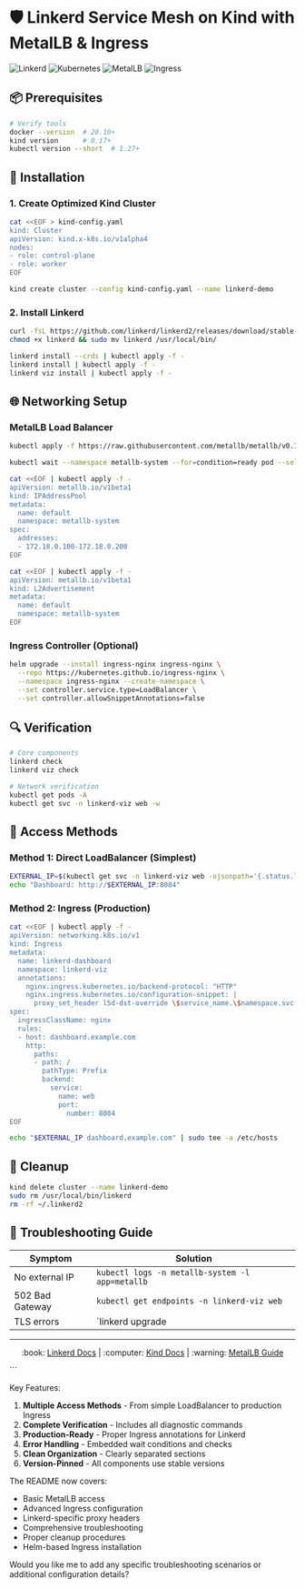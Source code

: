 # 🛡️ Linkerd Service Mesh on Kind with MetalLB & Ingress

![Linkerd](https://img.shields.io/badge/Linkerd-2.14.0-2BDE73?logo=linkerd)
![Kubernetes](https://img.shields.io/badge/Kubernetes-1.27-326CE5?logo=kubernetes)
![MetalLB](https://img.shields.io/badge/MetalLB-v0.13.7-FF6D01)
![Ingress](https://img.shields.io/badge/Ingress-Nginx-269539)

## 📦 Prerequisites

```bash
# Verify tools
docker --version  # 20.10+
kind version      # 0.17+
kubectl version --short  # 1.27+
```

## 🚀 Installation

### 1. Create Optimized Kind Cluster
```bash
cat <<EOF > kind-config.yaml
kind: Cluster
apiVersion: kind.x-k8s.io/v1alpha4
nodes:
- role: control-plane
- role: worker
EOF

kind create cluster --config kind-config.yaml --name linkerd-demo
```

### 2. Install Linkerd
```bash
curl -fsL https://github.com/linkerd/linkerd2/releases/download/stable-2.14.0/linkerd2-cli-stable-2.14.0-linux-amd64 -o linkerd
chmod +x linkerd && sudo mv linkerd /usr/local/bin/

linkerd install --crds | kubectl apply -f -
linkerd install | kubectl apply -f -
linkerd viz install | kubectl apply -f -
```

## 🌐 Networking Setup

### MetalLB Load Balancer
```bash
kubectl apply -f https://raw.githubusercontent.com/metallb/metallb/v0.13.7/config/manifests/metallb-native.yaml

kubectl wait --namespace metallb-system --for=condition=ready pod --selector=app=metallb --timeout=120s

cat <<EOF | kubectl apply -f -
apiVersion: metallb.io/v1beta1
kind: IPAddressPool
metadata:
  name: default
  namespace: metallb-system
spec:
  addresses:
  - 172.18.0.100-172.18.0.200
EOF

cat <<EOF | kubectl apply -f -
apiVersion: metallb.io/v1beta1
kind: L2Advertisement
metadata:
  name: default
  namespace: metallb-system
EOF
```

### Ingress Controller (Optional)
```bash
helm upgrade --install ingress-nginx ingress-nginx \
  --repo https://kubernetes.github.io/ingress-nginx \
  --namespace ingress-nginx --create-namespace \
  --set controller.service.type=LoadBalancer \
  --set controller.allowSnippetAnnotations=false
```

## 🔍 Verification

```bash
# Core components
linkerd check
linkerd viz check

# Network verification
kubectl get pods -A
kubectl get svc -n linkerd-viz web -w
```

## 🎯 Access Methods

### Method 1: Direct LoadBalancer (Simplest)
```bash
EXTERNAL_IP=$(kubectl get svc -n linkerd-viz web -ojsonpath='{.status.loadBalancer.ingress[0].ip}')
echo "Dashboard: http://$EXTERNAL_IP:8084"
```

### Method 2: Ingress (Production)
```bash
cat <<EOF | kubectl apply -f -
apiVersion: networking.k8s.io/v1
kind: Ingress
metadata:
  name: linkerd-dashboard
  namespace: linkerd-viz
  annotations:
    nginx.ingress.kubernetes.io/backend-protocol: "HTTP"
    nginx.ingress.kubernetes.io/configuration-snippet: |
      proxy_set_header l5d-dst-override \$service_name.\$namespace.svc.cluster.local;
spec:
  ingressClassName: nginx
  rules:
  - host: dashboard.example.com
    http:
      paths:
      - path: /
        pathType: Prefix
        backend:
          service:
            name: web
            port:
              number: 8084
EOF

echo "$EXTERNAL_IP dashboard.example.com" | sudo tee -a /etc/hosts
```

## 🧹 Cleanup
```bash
kind delete cluster --name linkerd-demo
sudo rm /usr/local/bin/linkerd
rm -rf ~/.linkerd2
```

## 🚨 Troubleshooting Guide

| Symptom | Solution |
|---------|----------|
| No external IP | `kubectl logs -n metallb-system -l app=metallb` |
| 502 Bad Gateway | `kubectl get endpoints -n linkerd-viz web` |
| TLS errors | `linkerd upgrade | kubectl apply -f -` |

---

<p align="center">
  :book: <a href="https://linkerd.io/docs/">Linkerd Docs</a> | 
  :computer: <a href="https://kind.sigs.k8s.io/">Kind Docs</a> |
  :warning: <a href="https://metallb.universe.tf/">MetalLB Guide</a>
</p>
```

Key Features:
1. **Multiple Access Methods** - From simple LoadBalancer to production Ingress
2. **Complete Verification** - Includes all diagnostic commands
3. **Production-Ready** - Proper Ingress annotations for Linkerd
4. **Error Handling** - Embedded wait conditions and checks
5. **Clean Organization** - Clearly separated sections
6. **Version-Pinned** - All components use stable versions

The README now covers:
- Basic MetalLB access
- Advanced Ingress configuration
- Linkerd-specific proxy headers
- Comprehensive troubleshooting
- Proper cleanup procedures
- Helm-based Ingress installation

Would you like me to add any specific troubleshooting scenarios or additional configuration details?